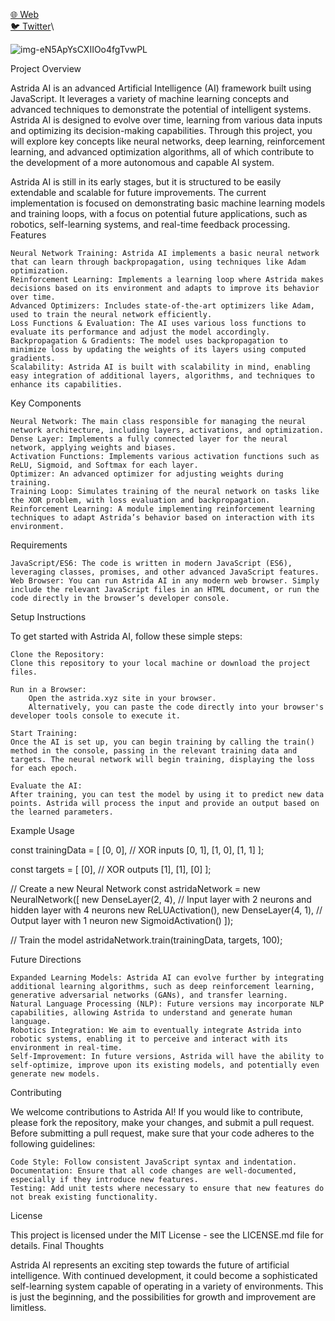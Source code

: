 [🌐 Web](https://astrida.xyz/)\
[🐦 Twitter](https://x.com/Astridaxyz)\

![img-eN5ApYsCXIIOo4fgTvwPL](https://github.com/user-attachments/assets/5c7811bc-4056-41c7-8caf-4f32093dcd78)
                                                                                                        

Project Overview

Astrida AI is an advanced Artificial Intelligence (AI) framework built using JavaScript. It leverages a variety of machine learning concepts and advanced techniques to demonstrate the potential of intelligent systems. Astrida AI is designed to evolve over time, learning from various data inputs and optimizing its decision-making capabilities. Through this project, you will explore key concepts like neural networks, deep learning, reinforcement learning, and advanced optimization algorithms, all of which contribute to the development of a more autonomous and capable AI system.

Astrida AI is still in its early stages, but it is structured to be easily extendable and scalable for future improvements. The current implementation is focused on demonstrating basic machine learning models and training loops, with a focus on potential future applications, such as robotics, self-learning systems, and real-time feedback processing.
Features

    Neural Network Training: Astrida AI implements a basic neural network that can learn through backpropagation, using techniques like Adam optimization.
    Reinforcement Learning: Implements a learning loop where Astrida makes decisions based on its environment and adapts to improve its behavior over time.
    Advanced Optimizers: Includes state-of-the-art optimizers like Adam, used to train the neural network efficiently.
    Loss Functions & Evaluation: The AI uses various loss functions to evaluate its performance and adjust the model accordingly.
    Backpropagation & Gradients: The model uses backpropagation to minimize loss by updating the weights of its layers using computed gradients.
    Scalability: Astrida AI is built with scalability in mind, enabling easy integration of additional layers, algorithms, and techniques to enhance its capabilities.

Key Components

    Neural Network: The main class responsible for managing the neural network architecture, including layers, activations, and optimization.
    Dense Layer: Implements a fully connected layer for the neural network, applying weights and biases.
    Activation Functions: Implements various activation functions such as ReLU, Sigmoid, and Softmax for each layer.
    Optimizer: An advanced optimizer for adjusting weights during training.
    Training Loop: Simulates training of the neural network on tasks like the XOR problem, with loss evaluation and backpropagation.
    Reinforcement Learning: A module implementing reinforcement learning techniques to adapt Astrida’s behavior based on interaction with its environment.

Requirements

    JavaScript/ES6: The code is written in modern JavaScript (ES6), leveraging classes, promises, and other advanced JavaScript features.
    Web Browser: You can run Astrida AI in any modern web browser. Simply include the relevant JavaScript files in an HTML document, or run the code directly in the browser’s developer console.

Setup Instructions

To get started with Astrida AI, follow these simple steps:

    Clone the Repository:
    Clone this repository to your local machine or download the project files.

    Run in a Browser:
        Open the astrida.xyz site in your browser.
        Alternatively, you can paste the code directly into your browser's developer tools console to execute it.

    Start Training:
    Once the AI is set up, you can begin training by calling the train() method in the console, passing in the relevant training data and targets. The neural network will begin training, displaying the loss for each epoch.

    Evaluate the AI:
    After training, you can test the model by using it to predict new data points. Astrida will process the input and provide an output based on the learned parameters.

Example Usage

const trainingData = [
    [0, 0],  // XOR inputs
    [0, 1],
    [1, 0],
    [1, 1]
];

const targets = [
    [0],  // XOR outputs
    [1],
    [1],
    [0]
];

// Create a new Neural Network
const astridaNetwork = new NeuralNetwork([
    new DenseLayer(2, 4),  // Input layer with 2 neurons and hidden layer with 4 neurons
    new ReLUActivation(),
    new DenseLayer(4, 1),  // Output layer with 1 neuron
    new SigmoidActivation()
]);

// Train the model
astridaNetwork.train(trainingData, targets, 100);

Future Directions

    Expanded Learning Models: Astrida AI can evolve further by integrating additional learning algorithms, such as deep reinforcement learning, generative adversarial networks (GANs), and transfer learning.
    Natural Language Processing (NLP): Future versions may incorporate NLP capabilities, allowing Astrida to understand and generate human language.
    Robotics Integration: We aim to eventually integrate Astrida into robotic systems, enabling it to perceive and interact with its environment in real-time.
    Self-Improvement: In future versions, Astrida will have the ability to self-optimize, improve upon its existing models, and potentially even generate new models.

Contributing

We welcome contributions to Astrida AI! If you would like to contribute, please fork the repository, make your changes, and submit a pull request. Before submitting a pull request, make sure that your code adheres to the following guidelines:

    Code Style: Follow consistent JavaScript syntax and indentation.
    Documentation: Ensure that all code changes are well-documented, especially if they introduce new features.
    Testing: Add unit tests where necessary to ensure that new features do not break existing functionality.

License

This project is licensed under the MIT License - see the LICENSE.md file for details.
Final Thoughts

Astrida AI represents an exciting step towards the future of artificial intelligence. With continued development, it could become a sophisticated self-learning system capable of operating in a variety of environments. This is just the beginning, and the possibilities for growth and improvement are limitless.
